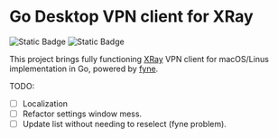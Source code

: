# Go Desktop VPN client for XRay
![Static Badge](https://img.shields.io/badge/OS-macOS%20%7C%20Linux-blue?style=flat&logo=linux&logoColor=white&logoSize=auto&color=blue)
![Static Badge](https://img.shields.io/badge/Go-1.21+-00ADD8?style=flat&logo=go&logoColor=white)

This project brings fully functioning [XRay](https://github.com/XTLS/Xray-core) VPN client for macOS/Linus implementation in Go, powered by [fyne](https://github.com/fyne-io/fyne).

TODO:
- [ ] Localization
- [ ] Refactor settings window mess.
- [ ] Update list without needing to reselect (fyne problem).
